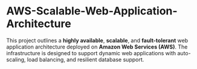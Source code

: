 # AWS-Scalable-Web-Application-Architecture
This project outlines a **highly available**, **scalable**, and **fault-tolerant** web application architecture deployed on **Amazon Web Services (AWS)**. The infrastructure is designed to support dynamic web applications with auto-scaling, load balancing, and resilient database support.
